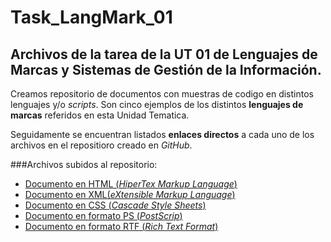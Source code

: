 # Task_LangMark_01
## Archivos de la tarea de la UT 01 de Lenguajes de Marcas y Sistemas de Gestión de la Información.

Creamos repositorio de documentos con muestras de codigo en distintos lenguajes y/o _scripts_.
Son cinco ejemplos de los distintos **lenguajes de marcas** referidos en esta Unidad Tematica.

Seguidamente se encuentran listados **enlaces directos** a cada uno de los archivos en el repositioro creado en _GitHub_.

###Archivos subidos al repositorio:

* [Documento en HTML (_HiperTex Markup Language_)](https://github.com/Olvera/Task_LangMark_01/blob/master/Doc_HTML.html)
* [Documento en XML(_eXtensible Markup Language_)](https://github.com/Olvera/Task_LangMark_01/blob/master/Doc_XML.xml)
* [Documento en CSS (_Cascade Style Sheets_)](https://github.com/Olvera/Task_LangMark_01/blob/master/Doc_CSS.css)
* [Documento en formato PS (_PostScrip_)](https://github.com/Olvera/Task_LangMark_01/blob/master/Doc_PS.ps)
* [Documento en formato RTF (_Rich Text Format_)](https://github.com/Olvera/Task_LangMark_01/blob/master/Doc_RTF.rtf)
